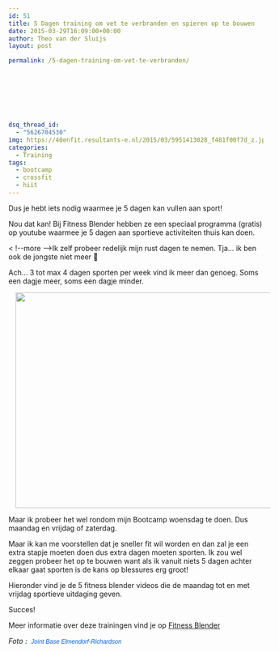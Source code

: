 ```yaml
---
id: 51
title: 5 Dagen training om vet te verbranden en spieren op te bouwen
date: 2015-03-29T16:09:00+00:00
author: Theo van der Sluijs
layout: post

permalink: /5-dagen-training-om-vet-te-verbranden/








dsq_thread_id:
  - "5626704530"
img: https://40enfit.resultants-e.nl/2015/03/5951413028_f481f00f7d_z.jpg
categories:
  - Training
tags:
  - bootcamp
  - crossfit
  - hiit
---
```

Dus je hebt iets nodig waarmee je 5 dagen kan vullen aan sport!

Nou dat kan! Bij Fitness Blender hebben ze een speciaal programma (gratis) op youtube waarmee je 5 dagen aan sportieve activiteiten thuis kan doen.

< !--more -->Ik zelf probeer redelijk mijn rust dagen te nemen. Tja… ik ben ook de jongste niet meer 🙂
  
Ach… 3 tot max 4 dagen sporten per week vind ik meer dan genoeg. Soms een dagje meer, soms een dagje minder.

<div class="separator" style="clear: both; text-align: center;">
  <a href="https://farm7.staticflickr.com/6145/5951413028_f481f00f7d_z.jpg" imageanchor="1" style="margin-left: 1em; margin-right: 1em;"><img border="0" height="426" src="https://farm7.staticflickr.com/6145/5951413028_f481f00f7d_z.jpg" width="640" /></a>
</div>

Maar ik probeer het wel rondom mijn Bootcamp woensdag te doen. Dus maandag en vrijdag of zaterdag.

Maar ik kan me voorstellen dat je sneller fit wil worden en dan zal je een extra stapje moeten doen dus extra dagen moeten sporten. Ik zou wel zeggen probeer het op te bouwen want als ik vanuit niets 5 dagen achter elkaar gaat sporten is de kans op blessures erg groot!

Hieronder vind je de 5 fitness blender videos die de maandag tot en met vrijdag sportieve uitdaging geven.

Succes!
  


Meer informatie over deze trainingen vind je op [Fitness Blender](http://www.fitnessblender.com/articles/fitness-blenders-5-day-workout-challenge-to-burn-fat-and-build-lean-muscle-free-workout-plan-online)

_Foto :&nbsp;&nbsp;<a href="https://www.flickr.com/photos/arcticwarrior/" style="background-color: #fefefe; color: #0063dc; font-family: Arial, Helvetica, sans-serif; font-size: 12px; line-height: 18px; text-decoration: none;">Joint Base Elmendorf-Richardson</a>_